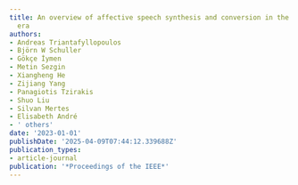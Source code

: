 ```yaml
---
title: An overview of affective speech synthesis and conversion in the deep learning
  era
authors:
- Andreas Triantafyllopoulos
- Björn W Schuller
- Gökçe İymen
- Metin Sezgin
- Xiangheng He
- Zijiang Yang
- Panagiotis Tzirakis
- Shuo Liu
- Silvan Mertes
- Elisabeth André
- ' others'
date: '2023-01-01'
publishDate: '2025-04-09T07:44:12.339688Z'
publication_types:
- article-journal
publication: '*Proceedings of the IEEE*'
---
```

